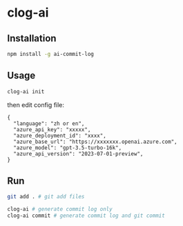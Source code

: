 # clog-ai

## Installation

```bash
npm install -g ai-commit-log
```

## Usage

```bash
clog-ai init
```

then edit config file:

```
{
  "language": "zh or en",
  "azure_api_key": "xxxxx",
  "azure_deployment_id": "xxxx",
  "azure_base_url": "https://xxxxxxx.openai.azure.com",
  "azure_model": "gpt-3.5-turbo-16k",
  "azure_api_version": "2023-07-01-preview",
}
```

## Run

```bash
git add . # git add files

clog-ai # generate commit log only
clog-ai commit # generate commit log and git commit 
```
